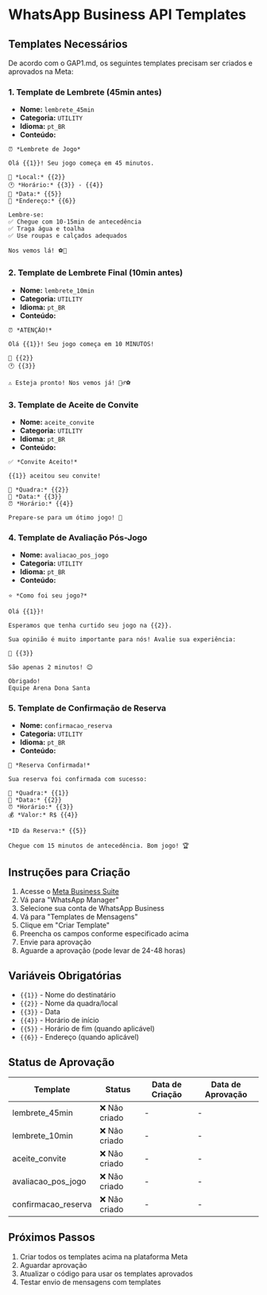 # WhatsApp Business API Templates

## Templates Necessários

De acordo com o GAP1.md, os seguintes templates precisam ser criados e aprovados na Meta:

### 1. Template de Lembrete (45min antes)
- **Nome:** `lembrete_45min`
- **Categoria:** `UTILITY`
- **Idioma:** `pt_BR`
- **Conteúdo:**
```
⏰ *Lembrete de Jogo*

Olá {{1}}! Seu jogo começa em 45 minutos.

📍 *Local:* {{2}}
🕐 *Horário:* {{3}} - {{4}}
📅 *Data:* {{5}}
📌 *Endereço:* {{6}}

Lembre-se:
✅ Chegue com 10-15min de antecedência
✅ Traga água e toalha
✅ Use roupas e calçados adequados

Nos vemos lá! ⚽🎾
```

### 2. Template de Lembrete Final (10min antes)
- **Nome:** `lembrete_10min`
- **Categoria:** `UTILITY`
- **Idioma:** `pt_BR`
- **Conteúdo:**
```
⏰ *ATENÇÃO!*

Olá {{1}}! Seu jogo começa em 10 MINUTOS!

📍 {{2}}
🕐 {{3}}

⚠️ Esteja pronto! Nos vemos já! 🏃‍♂️⚽
```

### 3. Template de Aceite de Convite
- **Nome:** `aceite_convite`
- **Categoria:** `UTILITY`
- **Idioma:** `pt_BR`
- **Conteúdo:**
```
✅ *Convite Aceito!*

{{1}} aceitou seu convite!

📍 *Quadra:* {{2}}
📅 *Data:* {{3}}
⏰ *Horário:* {{4}}

Prepare-se para um ótimo jogo! 🎾
```

### 4. Template de Avaliação Pós-Jogo
- **Nome:** `avaliacao_pos_jogo`
- **Categoria:** `UTILITY`
- **Idioma:** `pt_BR`
- **Conteúdo:**
```
⭐ *Como foi seu jogo?*

Olá {{1}}!

Esperamos que tenha curtido seu jogo na {{2}}.

Sua opinião é muito importante para nós! Avalie sua experiência:

🔗 {{3}}

São apenas 2 minutos! 😊

Obrigado!
Equipe Arena Dona Santa
```

### 5. Template de Confirmação de Reserva
- **Nome:** `confirmacao_reserva`
- **Categoria:** `UTILITY`
- **Idioma:** `pt_BR`
- **Conteúdo:**
```
🎾 *Reserva Confirmada!*

Sua reserva foi confirmada com sucesso:

📍 *Quadra:* {{1}}
📅 *Data:* {{2}}
⏰ *Horário:* {{3}}
💰 *Valor:* R$ {{4}}

*ID da Reserva:* {{5}}

Chegue com 15 minutos de antecedência. Bom jogo! 🏆
```

## Instruções para Criação

1. Acesse o [Meta Business Suite](https://business.facebook.com/)
2. Vá para "WhatsApp Manager"
3. Selecione sua conta de WhatsApp Business
4. Vá para "Templates de Mensagens"
5. Clique em "Criar Template"
6. Preencha os campos conforme especificado acima
7. Envie para aprovação
8. Aguarde a aprovação (pode levar de 24-48 horas)

## Variáveis Obrigatórias

- `{{1}}` - Nome do destinatário
- `{{2}}` - Nome da quadra/local
- `{{3}}` - Data
- `{{4}}` - Horário de início
- `{{5}}` - Horário de fim (quando aplicável)
- `{{6}}` - Endereço (quando aplicável)

## Status de Aprovação

| Template | Status | Data de Criação | Data de Aprovação |
|----------|--------|-----------------|-------------------|
| lembrete_45min | ❌ Não criado | - | - |
| lembrete_10min | ❌ Não criado | - | - |
| aceite_convite | ❌ Não criado | - | - |
| avaliacao_pos_jogo | ❌ Não criado | - | - |
| confirmacao_reserva | ❌ Não criado | - | - |

## Próximos Passos

1. Criar todos os templates acima na plataforma Meta
2. Aguardar aprovação
3. Atualizar o código para usar os templates aprovados
4. Testar envio de mensagens com templates